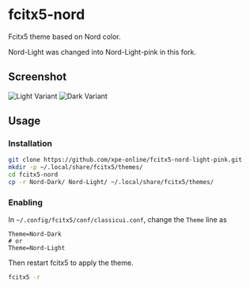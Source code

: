 # fcitx5-nord

Fcitx5 theme based on Nord color.

Nord-Light was changed into Nord-Light-pink in this fork.

## Screenshot

![Light Variant](https://github.com/user-attachments/assets/1321929c-dad1-4973-b7cf-5f63e9766a25)
![Dark Variant](https://user-images.githubusercontent.com/29998228/127147288-372b2a8b-59ff-47be-9f60-274b12361c8c.png)

## Usage

### Installation

```sh
git clone https://github.com/xpe-online/fcitx5-nord-light-pink.git
mkdir -p ~/.local/share/fcitx5/themes/
cd fcitx5-nord
cp -r Nord-Dark/ Nord-Light/ ~/.local/share/fcitx5/themes/
```

### Enabling

In `~/.config/fcitx5/conf/classicui.conf`, change the `Theme` line as

```dosini
Theme=Nord-Dark
# or
Theme=Nord-Light
```

Then restart fcitx5 to apply the theme.

```sh
fcitx5 -r
```
